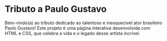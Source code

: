 # Tributo a Paulo Gustavo

Bem-vindo(a) ao tributo dedicado ao talentoso e inesquecível ator brasileiro Paulo Gustavo! Este projeto é uma página interativa desenvolvida com HTML e CSS, que celebra a vida e o legado desse artista incrível.

